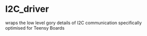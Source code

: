 # I2C_driver
wraps the low level gory details of I2C communication  specifically optimised for Teensy Boards
